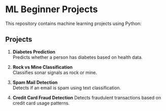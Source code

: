 # ML Beginner Projects

This repository contains machine learning projects using Python:

## Projects

1. **Diabetes Prediction**  
   Predicts whether a person has diabetes based on health data.

2. **Rock vs Mine Classification**  
   Classifies sonar signals as rock or mine.

3. **Spam Mail Detection**  
   Detects if an email is spam using text classification.

4. **Credit Card Fraud Detection**
Detects fraudulent transactions based on credit card usage patterns.


   

